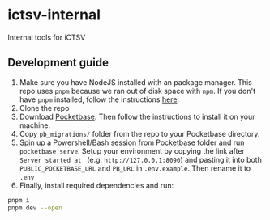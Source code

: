 # ictsv-internal

Internal tools for iCTSV

## Development guide

1. Make sure you have NodeJS installed with an package manager. This repo uses `pnpm` because we ran out of disk space with `npm`. If you don't have `pnpm` installed, follow the instructions [here](https://pnpm.io/installation).
2. Clone the repo
3. Download [Pocketbase](https://pocketbase.io/docs/). Then follow the instructions to install it on your machine.
4. Copy `pb_migrations/` folder from the repo to your Pocketbase directory.
5. Spin up a Powershell/Bash session from Pocketbase folder and run `pocketbase serve`. Setup your environment by copying the link after `Server started at ` (e.g. `http://127.0.0.1:8090`) and pasting it into both `PUBLIC_POCKETBASE_URL` and `PB_URL` in `.env.example`. Then rename it to `.env`
6. Finally, install required dependencies and run:

```sh
pnpm i
pnpm dev --open
```
